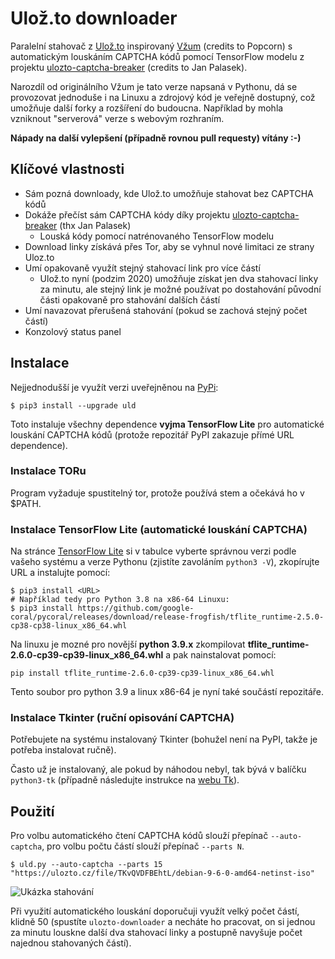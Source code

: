 # Ulož.to downloader

Paralelní stahovač z [Ulož.to](http://ulozto.cz) inspirovaný
[Vžum](http://vzum.8u.cz/) (credits to Popcorn) s automatickým louskáním CAPTCHA
kódů pomocí TensorFlow modelu z projektu
[ulozto-captcha-breaker](https://github.com/JanPalasek/ulozto-captcha-breaker)
(credits to Jan Palasek).

Narozdíl od originálního Vžum je tato verze napsaná v Pythonu, dá se provozovat
jednoduše i na Linuxu a zdrojový kód je veřejně dostupný, což umožňuje další
forky a rozšíření do budoucna. Například by mohla vzniknout "serverová" verze
s webovým rozhraním.

**Nápady na další vylepšení (případně rovnou pull requesty) vítány :-)**

## Klíčové vlastnosti

* Sám pozná downloady, kde Ulož.to umožňuje stahovat bez CAPTCHA kódů
* Dokáže přečíst sám CAPTCHA kódy díky projektu
  [ulozto-captcha-breaker](https://github.com/JanPalasek/ulozto-captcha-breaker) (thx Jan Palasek)
  * Louská kódy pomocí natrénovaného TensorFlow modelu
* Download linky získává přes Tor, aby se vyhnul nové limitaci ze strany Uloz.to
* Umí opakovaně využít stejný stahovací link pro více částí
  * Ulož.to nyní (podzim 2020) umožňuje získat jen dva stahovací linky za
    minutu, ale stejný link je možné používat po dostahování původní části
    opakovaně pro stahování dalších částí
* Umí navazovat přerušená stahování (pokud se zachová stejný počet částí)
* Konzolový status panel

## Instalace

Nejjednodušší je využít verzi uveřejněnou na [PyPi](https://pypi.org/project/ulozto-downloader/):

```shell
$ pip3 install --upgrade uld
```

Toto instaluje všechny dependence **vyjma TensorFlow Lite** pro automatické
louskání CAPTCHA kódů (protože repozitář PyPI zakazuje přímé URL dependence).

### Instalace TORu
Program vyžaduje spustitelný tor, protože používá stem a očekává ho v $PATH.

### Instalace TensorFlow Lite (automatické louskání CAPTCHA)

Na stránce [TensorFlow Lite](https://www.tensorflow.org/lite/guide/python) si
v tabulce vyberte správnou verzi podle vašeho systému a verze Pythonu (zjistíte
zavoláním `python3 -V`), zkopírujte URL a instalujte pomocí:

```shell
$ pip3 install <URL>
# Například tedy pro Python 3.8 na x86-64 Linuxu:
$ pip3 install https://github.com/google-coral/pycoral/releases/download/release-frogfish/tflite_runtime-2.5.0-cp38-cp38-linux_x86_64.whl
```
Na linuxu je mozné pro novější **python 3.9.x** zkompilovat **tflite_runtime-2.6.0-cp39-cp39-linux_x86_64.whl** a pak nainstalovat pomocí:
```shell
pip install tflite_runtime-2.6.0-cp39-cp39-linux_x86_64.whl
```
Tento soubor pro python 3.9 a linux x86-64 je nyní také součástí repozitáře.

### Instalace Tkinter (ruční opisování CAPTCHA)

Potřebujete na systému instalovaný Tkinter (bohužel není na PyPI, takže je
potřeba instalovat ručně).

Často už je instalovaný, ale pokud by náhodou nebyl, tak bývá v balíčku
`python3-tk` (případně následujte instrukce na
[webu Tk](https://tkdocs.com/tutorial/install.html)).

## Použití

Pro volbu automatického čtení CAPTCHA kódů slouží přepínač `--auto-captcha`,
pro volbu počtu částí slouží přepínač `--parts N`.

```shell
$ uld.py --auto-captcha --parts 15 "https://ulozto.cz/file/TKvQVDFBEhtL/debian-9-6-0-amd64-netinst-iso"
```

![Ukázka stahování](https://raw.githubusercontent.com/vladodriver/ulozto-downloader/master/example-screenshot.png)

Při využití automatického louskání doporučuji využít velký počet částí, klidně
50 (spustíte `ulozto-downloader` a necháte ho pracovat, on si jednou za minutu
louskne další dva stahovací linky a postupně navyšuje počet najednou stahovaných
částí).
